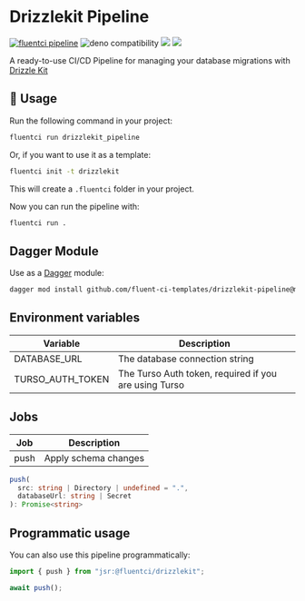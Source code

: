# Drizzlekit Pipeline

[![fluentci pipeline](https://img.shields.io/badge/dynamic/json?label=pkg.fluentci.io&labelColor=%23000&color=%23460cf1&url=https%3A%2F%2Fapi.fluentci.io%2Fv1%2Fpipeline%2Fdrizzlekit_pipeline&query=%24.version)](https://pkg.fluentci.io/drizzlekit_pipeline)
![deno compatibility](https://shield.deno.dev/deno/^1.37)
[![](https://jsr.io/badges/@fluentci/drizzlekit)](https://jsr.io/@fluentci/drizzlekit)
[![](https://img.shields.io/codecov/c/gh/fluent-ci-templates/drizzlekit-pipeline)](https://codecov.io/gh/fluent-ci-templates/drizzlekit-pipeline)

A ready-to-use CI/CD Pipeline for managing your database migrations with [Drizzle Kit](https://orm.drizzle.team/kit-docs/overview)

## 🚀 Usage

Run the following command in your project:

```bash
fluentci run drizzlekit_pipeline
```

Or, if you want to use it as a template:

```bash
fluentci init -t drizzlekit
```

This will create a `.fluentci` folder in your project.

Now you can run the pipeline with:

```bash
fluentci run .
```

## Dagger Module

Use as a [Dagger](https://dagger.io) module:

```bash
dagger mod install github.com/fluent-ci-templates/drizzlekit-pipeline@mod
```

## Environment variables

| Variable         | Description                    |
| ---------------- | ------------------------------ |
| DATABASE_URL     | The database connection string |
| TURSO_AUTH_TOKEN | The Turso Auth token, required if you are using Turso |

## Jobs

| Job       | Description               |
| --------- | ------------------------- |
| push      | Apply schema changes      |

```typescript
push(
  src: string | Directory | undefined = ".",
  databaseUrl: string | Secret
): Promise<string>
```

## Programmatic usage

You can also use this pipeline programmatically:

```ts
import { push } from "jsr:@fluentci/drizzlekit";

await push();

```
